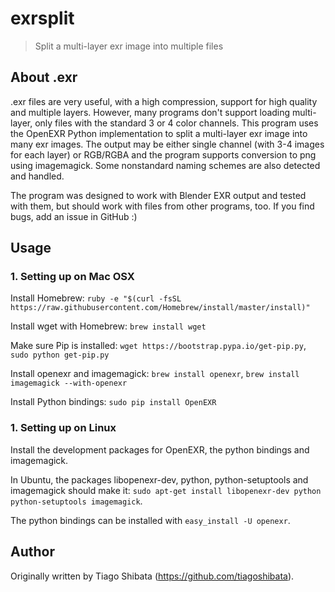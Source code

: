 exrsplit
========
> Split a multi-layer exr image into multiple files

About .exr
-----
.exr files are very useful, with a high compression, support for high quality and multiple layers. However, many programs don't support loading multi-layer, only files with the standard 3 or 4 color channels. This program uses the OpenEXR Python implementation to split a multi-layer exr image into many exr images. The output may be either single channel (with 3-4 images for each layer) or RGB/RGBA and the program supports conversion to png using imagemagick. Some nonstandard naming schemes are also detected and handled.

The program was designed to work with Blender EXR output and tested with them, but should work with files from other programs, too. If you find bugs, add an issue in GitHub :)

Usage
-----

### 1. Setting up on Mac OSX
Install Homebrew:
`ruby -e "$(curl -fsSL https://raw.githubusercontent.com/Homebrew/install/master/install)"`

Install wget with Homebrew:
`brew install wget`

Make sure Pip is installed:
`wget https://bootstrap.pypa.io/get-pip.py`,
`sudo python get-pip.py`

Install openexr and imagemagick:
`brew install openexr`,
`brew install imagemagick --with-openexr`

Install Python bindings:
`sudo pip install OpenEXR`

### 1. Setting up on Linux
Install the development packages for OpenEXR, the python bindings and imagemagick.

In Ubuntu, the packages libopenexr-dev, python, python-setuptools and imagemagick should make it: `sudo apt-get install libopenexr-dev python python-setuptools imagemagick`.

The python bindings can be installed with `easy_install -U openexr`.

Author
------
Originally written by Tiago Shibata (https://github.com/tiagoshibata).
